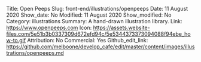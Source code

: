 Title: Open Peeps
Slug: front-end/illustrations/openpeeps
Date: 11 August 2020
Show_date: No
Modified: 11 August 2020
Show_modified: No
Category: illustrations
Summary: A hand-drawn illustration library.
Link: https://www.openpeeps.com
Icon: https://assets.website-files.com/5e51b3b0337309d672efd94c/5e5344373373094088f94ebe_how-to.gif
Attribution: No
Commercial: Yes
Github_edit_link: https://github.com/melboone/develop_cafe/edit/master/content/images/illustrations/openpeeps.md